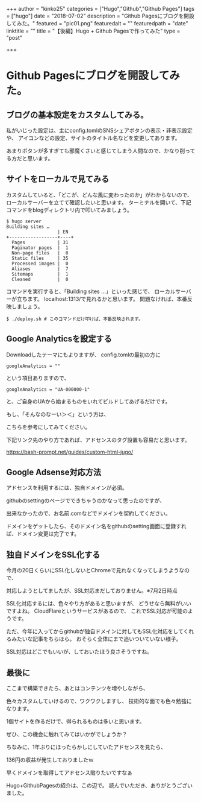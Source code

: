 +++
author = "kinko25"
categories = ["Hugo","Github","Github Pages"]
tags = ["hugo"]
date = "2018-07-02"
description = "Github Pagesにブログを開設してみた。"
featured = "pic01.png"
featuredalt = ""
featuredpath = "date"
linktitle = ""
title = "【後編】Hugo + Github Pagesで作ってみた"
type = "post"

+++

# Github Pagesにブログを開設してみた。
## ブログの基本設定をカスタムしてみる。
私がいじった設定は、主にconfig.tomlのSNSシェアボタンの表示・非表示設定や、
アイコンなどの設定、サイトのタイトル名などを変更してあります。

あまりボタンが多すぎても邪魔くさいと感じてしまう人間なので、かなり削ってる方だと思います。

## サイトをローカルで見てみる

カスタムしていると、「どこが、どんな風に変わったのか」がわからないので、
ローカルサーバーを立てて確認したいと思います。
ターミナルを開いて、下記コマンドをblogディレクトリ内で叩いてみましょう。
```
$ hugo server
Building sites …
                   | EN
+------------------+----+
  Pages            | 31
  Paginator pages  |  1
  Non-page files   |  0
  Static files     | 35
  Processed images |  0
  Aliases          |  7
  Sitemaps         |  1
  Cleaned          |  0
```
コマンドを実行すると、「Building sites …」といった感じで、
ローカルサーバーが立ちます。
localhost:1313/で見れるかと思います。
問題なければ、本番反映しましょう。
```
$ ./deploy.sh # このコマンドだけ叩けば、本番反映されます。
```

## Google Analyticsを設定する
Downloadしたテーマにもよりますが、
config.tomlの最初の方に
```
googleAnalytics = ""
```
という項目ありますので、
```
googleAnalytics = "UA-000000-1"
```
と、ご自身のUAから始まるものをいれてビルドしてあげるだけです。

もし、「そんなのなーい＞＜」という方は、

こちらを参考にしてみてください。

下記リンク先のやり方であれば、アドセンスのタグ設置も容易だと思います。

https://bash-prompt.net/guides/custom-html-jugo/


## Google Adsense対応方法
アドセンスを利用するには、独自ドメインが必須。

githubのsettingのページでできちゃうのかなって思ったのですが、

出来なかったので、お名前.comなどでドメインを契約してください。

ドメインをゲットしたら、そのドメイン名をgithubのsetting画面に登録すれば、ドメイン変更は完了です。


## 独自ドメインをSSL化する
今月の20日くらいにSSL化しないとChromeで見れなくなってしまうようなので、

対応しようとしてましたが、SSL対応まだしておりません。※7月2日時点

SSL化対応するには、色々やり方があると思いますが、
どうせなら無料がいいですよね。
CloudFlareというサービスがあるので、
これでSSL対応が可能のようです。

ただ、今年に入ってからgithubが独自ドメインに対してもSSL化対応をしてくれるみたいな記事をちらほら。
おそらく全体にまで追いついていない様子。

SSL対応はどこでもいいが、しておいたほう良さそうですね。

## 最後に
ここまで構築できたら、あとはコンテンツを増やしながら、

色々カスタムしていけるので、ワクワクしますし、
技術的な面でも色々勉強になります。

1個サイトを作るだけで、得られるものは多いと思います。

ぜひ、この機会に触れてみてはいかがでしょうか？

ちなみに、1年ぶりにほったらかしにしていたアドセンスを見たら、

136円の収益が発生しておりましたｗ

早くドメインを取得してアドセンス貼りたいですなぁ

Hugo+GithubPagesの紹介は、この辺で。
読んでいただき、ありがとうございました。